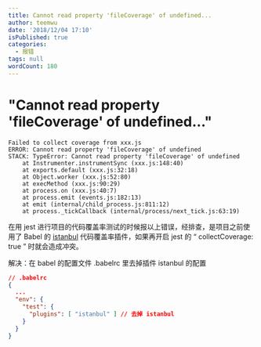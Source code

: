 ```yaml
---
title: Cannot read property 'fileCoverage' of undefined...
author: teemwu
date: '2018/12/04 17:10'
isPublished: true
categories:
  - 报错
tags: null
wordCount: 180
---
```


# "Cannot read property 'fileCoverage' of undefined..."

```
Failed to collect coverage from xxx.js
ERROR: Cannot read property 'fileCoverage' of undefined
STACK: TypeError: Cannot read property 'fileCoverage' of undefined
    at Instrumenter.instrumentSync (xxx.js:148:40)
    at exports.default (xxx.js:32:18)
    at Object.worker (xxx.js:52:80)
    at execMethod (xxx.js:90:29)
    at process.on (xxx.js:40:7)
    at process.emit (events.js:182:13)
    at emit (internal/child_process.js:811:12)
    at process._tickCallback (internal/process/next_tick.js:63:19)

```

在用 jest 进行项目的代码覆盖率测试的时候报以上错误，经排查，是项目之前使用了 Babel 的 [istanbul](https://yarnpkg.com/zh-Hans/package/istanbul) 代码覆盖率插件，如果再开启 jest 的 “ collectCoverage: true ” 时就会造成冲突。

解决：在 babel 的配置文件 .babelrc 里去掉插件 istanbul 的配置

```json
// .babelrc
{
  ...
  "env": {
    "test": {
      "plugins": [ "istanbul" ] // 去掉 istanbul
    }
  }
}

```
